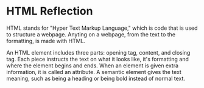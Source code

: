 # HTML Reflection

HTML stands for "Hyper Text Markup Language," which is code that is used to structure a webpage. Anyting on a webpage, from the text to the formatting, is made with HTML.

An HTML element includes three parts: opening tag, content, and closing tag. Each piece instructs the text on what it looks like, it's formatting and where the element begins and ends. When an element is given extra information, it is called an attribute. A semantic element gives the text meaning, such as being a heading or being bold instead of normal text.
